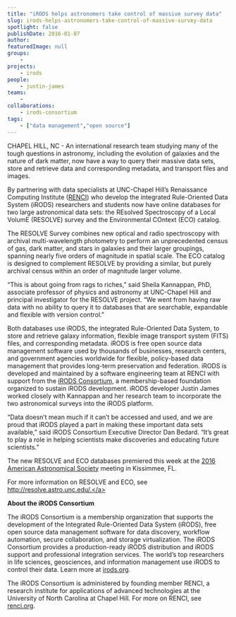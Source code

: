 ```yaml
---
title: "iRODS helps astronomers take control of massive survey data"
slug: irods-helps-astronomers-take-control-of-massive-survey-data
spotlight: false
publishDate: 2016-01-07
author: 
featuredImage: null
groups:
    - 
projects:
    - irods
people:
    - justin-james
teams: 
    - 
collaborations:
    - irods-consortium
tags:
    - ["data management","open source"]
---
```

CHAPEL HILL, NC - An international research team studying many of the tough questions in astronomy, including the evolution of galaxies and the nature of dark matter, now have a way to query their massive data sets, store and retrieve data and corresponding metadata, and transport files and images. 

By partnering with data specialists at UNC-Chapel Hill’s Renaissance Computing Institute (<a href="http://www.renci.org" target="_blank">RENCI</a>) who develop the integrated Rule-Oriented Data System (iRODS) researchers and students now have online databases for two large astronomical data sets: the REsolved Spectroscopy of a Local VolumE (RESOLVE) survey and the Environmental COntext (ECO) catalog. <!--more-->

The RESOLVE Survey combines new optical and radio spectroscopy with archival multi-wavelength photometry to perform an unprecedented census of gas, dark matter, and stars in galaxies and their larger groupings, spanning nearly five orders of magnitude in spatial scale. The ECO catalog is designed to complement RESOLVE by providing a similar, but purely archival census within an order of magnitude larger volume.

“This is about going from rags to riches,” said Sheila Kannappan, PhD, associate professor of physics and astronomy at UNC-Chapel Hill and principal investigator for the RESOLVE project. “We went from having raw data with no ability to query it to databases that are searchable, expandable and flexible with version control.”

Both databases use iRODS, the integrated Rule-Oriented Data System, to store and retrieve galaxy information, flexible image transport system (FITS) files, and corresponding metadata. iRODS is free open source data management software used by thousands of businesses, research centers, and government agencies worldwide for flexible, policy-based data management that provides long-term preservation and federation. iRODS is developed and maintained by a software engineering team at RENCI with support from the <a href="http://irods.org/consortium/" target="_blank">iRODS Consortium</a>, a membership-based foundation organized to sustain iRODS development. iRODS developer Justin James worked closely with Kannappan and her research team to incorporate the two astronomical surveys into the iRODS platform.

“Data doesn’t mean much if it can’t be accessed and used, and we are proud that iRODS played a part in making these important data sets available,” said iRODS Consortium Executive Director Dan Bedard. “It’s great to play a role in helping scientists make discoveries and educating future scientists.”

The new RESOLVE and ECO databases premiered this week at the <a href="http://aas.org/meetings/aas227" target="_blank">2016 American Astronomical Society</a> meeting in Kissimmee, FL.

For more information on RESOLVE and ECO, see <a href="http://resolve.astro.unc.edu/" target="_blank">http://resolve.astro.unc.edu/.</a>

<strong>About the iRODS Consortium</strong>

The iRODS Consortium is a membership organization that supports the development of the Integrated Rule-Oriented Data System (iRODS), free open source data management software for data discovery, workflow automation, secure collaboration, and storage virtualization. The iRODS Consortium provides a production-ready iRODS distribution and iRODS support and professional integration services. The world’s top researchers in life sciences, geosciences, and information management use iRODS to control their data. Learn more at <a href="http://irods.org" target="_blank">irods.org</a>.

The iRODS Consortium is administered by founding member RENCI, a research institute for applications of advanced technologies at the University of North Carolina at Chapel Hill. For more on RENCI, see <a href="http://renci.org" target="_blank">renci.org</a>.
